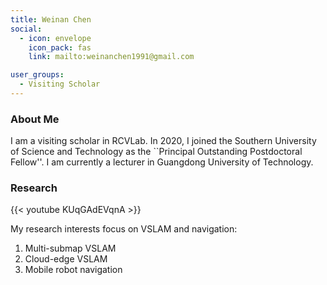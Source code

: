 ```yaml
---
title: Weinan Chen
social:
  - icon: envelope 
    icon_pack: fas
    link: mailto:weinanchen1991@gmail.com

user_groups:
  - Visiting Scholar
---
```

### About Me
I am a visiting scholar in RCVLab. In 2020, I joined the Southern University of Science and Technology as the ``Principal Outstanding Postdoctoral Fellow''. I am currently a lecturer in Guangdong University of Technology.

### Research
{{< youtube KUqGAdEVqnA >}}

My research interests focus on VSLAM and navigation: 
1. Multi-submap VSLAM 
2. Cloud-edge VSLAM
3. Mobile robot navigation

